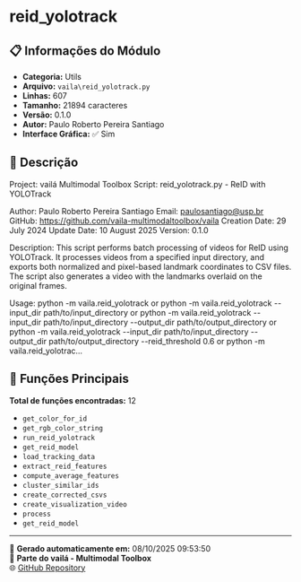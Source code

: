# reid_yolotrack

## 📋 Informações do Módulo

- **Categoria:** Utils
- **Arquivo:** `vaila\reid_yolotrack.py`
- **Linhas:** 607
- **Tamanho:** 21894 caracteres
- **Versão:** 0.1.0
- **Autor:** Paulo Roberto Pereira Santiago
- **Interface Gráfica:** ✅ Sim

## 📖 Descrição


Project: vailá Multimodal Toolbox
Script: reid_yolotrack.py - ReID with YOLOTrack

Author: Paulo Roberto Pereira Santiago
Email: paulosantiago@usp.br
GitHub: https://github.com/vaila-multimodaltoolbox/vaila
Creation Date: 29 July 2024
Update Date: 10 August 2025
Version: 0.1.0

Description:
This script performs batch processing of videos for ReID using YOLOTrack. It processes videos from a specified input directory,
and exports both normalized and pixel-based landmark coordinates to CSV files. The script also generates a
video with the landmarks overlaid on the original frames.

Usage:
    python -m vaila.reid_yolotrack
    or
    python -m vaila.reid_yolotrack --input_dir path/to/input_directory
    or
    python -m vaila.reid_yolotrack --input_dir path/to/input_directory --output_dir path/to/output_directory
    or
    python -m vaila.reid_yolotrack --input_dir path/to/input_directory --output_dir path/to/output_directory --reid_threshold 0.6
    or
    python -m vaila.reid_yolotrac...

## 🔧 Funções Principais

**Total de funções encontradas:** 12

- `get_color_for_id`
- `get_rgb_color_string`
- `run_reid_yolotrack`
- `get_reid_model`
- `load_tracking_data`
- `extract_reid_features`
- `compute_average_features`
- `cluster_similar_ids`
- `create_corrected_csvs`
- `create_visualization_video`
- `process`
- `get_reid_model`




---

📅 **Gerado automaticamente em:** 08/10/2025 09:53:50  
🔗 **Parte do vailá - Multimodal Toolbox**  
🌐 [GitHub Repository](https://github.com/vaila-multimodaltoolbox/vaila)
